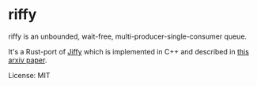 # riffy

riffy is an unbounded, wait-free, multi-producer-single-consumer queue.

It's a Rust-port of [Jiffy](https://github.com/DolevAdas/Jiffy)
which is implemented in C++ and described in [this arxiv paper](https://arxiv.org/abs/2010.14189).

License: MIT
